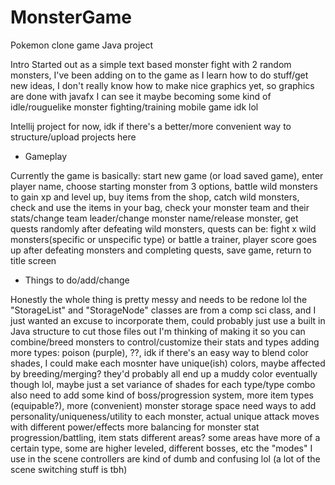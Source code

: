 # MonsterGame
Pokemon clone game Java project

Intro
Started out as a simple text based monster fight with 2 random monsters,
I've been adding on to the game as I learn how to do stuff/get new ideas,
I don't really know how to make nice graphics yet, so graphics are done with javafx
I can see it maybe becoming some kind of idle/rouguelike monster fighting/training mobile game idk lol

Intellij project for now, idk if there's a better/more convenient way to structure/upload projects here


* Gameplay

Currently the game is basically:
start new game (or load saved game),
enter player name,
choose starting monster from 3 options,
battle wild monsters to gain xp and level up,
buy items from the shop, catch wild monsters,
check and use the items in your bag,
check your monster team and their stats/change team leader/change monster name/release monster,
get quests randomly after defeating wild monsters, quests can be: fight x wild monsters(specific or unspecific type) or battle a trainer,
player score goes up after defeating monsters and completing quests,
save game, return to title screen


* Things to do/add/change

Honestly the whole thing is pretty messy and needs to be redone lol
the "StorageList" and "StorageNode" classes are from a comp sci class, and I just wanted an excuse to incorporate them, 
could probably just use a built in Java structure to cut those files out
I'm thinking of making it so you can combine/breed monsters to control/customize their stats and types
adding more types: poison (purple), ??, idk
if there's an easy way to blend color shades, I could make each mosnter have unique(ish) colors, maybe affected by breeding/merging?
they'd probably all end up a muddy color eventually though lol, maybe just a set variance of shades for each type/type combo
also need to add some kind of boss/progression system, more item types (equipable?), more (convenient) monster storage space
need ways to add personality/uniqueness/utility to each monster, actual unique attack moves with different power/effects
more balancing for monster stat progression/battling, item stats
different areas? some areas have more of a certain type, some are higher leveled, different bosses, etc
the "modes" I use in the scene controllers are kind of dumb and confusing lol (a lot of the scene switching stuff is tbh)
